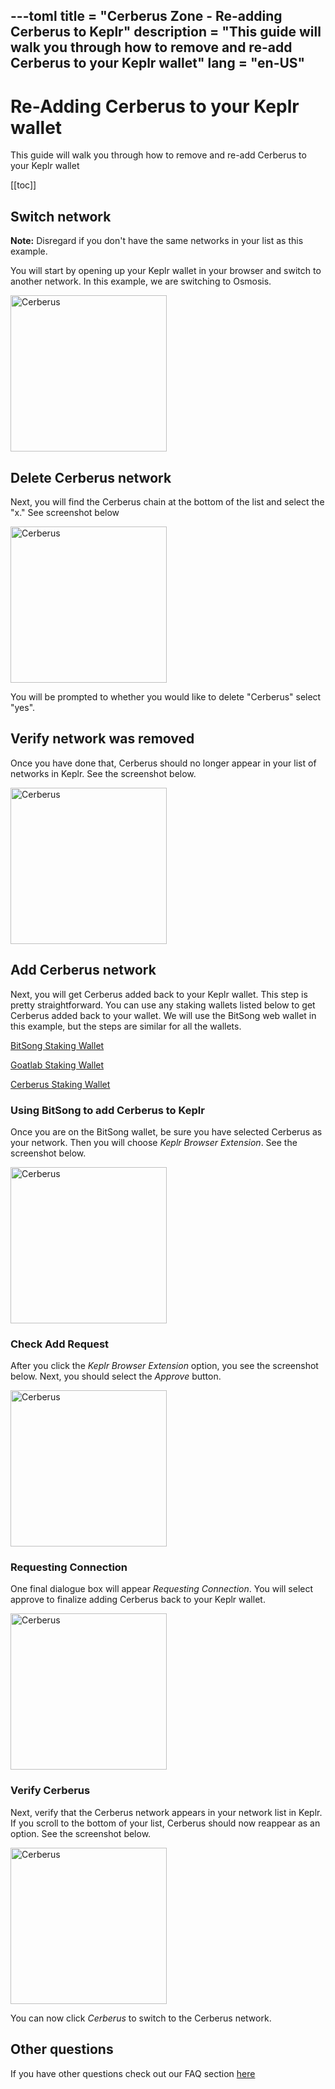 ---toml
title = "Cerberus Zone - Re-adding Cerberus to Keplr"
description = "This guide will walk you through how to remove and re-add Cerberus to your Keplr wallet"
lang = "en-US"
---

# **Re-Adding Cerberus to your Keplr wallet**

This guide will walk you through how to remove and re-add Cerberus to your Keplr wallet

[[toc]]

## Switch network

**Note:** Disregard if you don't have the same networks in your list as this example.

You will start by opening up your Keplr wallet in your browser and switch to another network. In this example, we are switching to Osmosis.

<div style="">
    <a href="keplr/keplr-1.png" target="_blank">
        <img :src="$withBase('keplr/keplr-1.png')" alt="Cerberus" style="width:250px;">
    </a>
</div>

## Delete Cerberus network

Next, you will find the Cerberus chain at the bottom of the list and select the "x." See screenshot below

<div style="">
    <a href="keplr/keplr-2.png" target="_blank">
        <img :src="$withBase('keplr/keplr-2.png')" alt="Cerberus" style="width:250px;">
    </a>
</div>

You will be prompted to whether you would like to delete "Cerberus" select "yes".

## Verify network was removed

Once you have done that, Cerberus should no longer appear in your list of networks in Keplr. See the screenshot below.

<div style="">
    <a href="keplr/keplr-3.png" target="_blank">
        <img :src="$withBase('keplr/keplr-3.png')" alt="Cerberus" style="width:250px;">
    </a>
</div>

## Add Cerberus network

Next, you will get Cerberus added back to your Keplr wallet. This step is pretty straightforward. You can use any staking wallets listed below to get Cerberus added back to your wallet. We will use the BitSong web wallet in this example, but the steps are similar for all the wallets.

<a href="https://wallet.bitsong.io" target="_blank">BitSong Staking Wallet</a>

<a href="https://cerberus.goatlabs.zone" target="_blank">Goatlab Staking Wallet</a>

<a href="https://stake.cerberus.zone" target="_blank">Cerberus Staking Wallet</a>

### Using BitSong to add Cerberus to Keplr

Once you are on the BitSong wallet, be sure you have selected Cerberus as your network. Then you will choose _Keplr Browser Extension_. See the screenshot below.

<div style="">
    <a href="keplr/keplr-4.png" target="_blank">
        <img :src="$withBase('keplr/keplr-4.png')" alt="Cerberus" style="width:250px;">
    </a>
</div>

### Check Add Request

After you click the _Keplr Browser Extension_ option, you see the screenshot below. Next, you should select the _Approve_ button.

<div style="">
    <a href="keplr/keplr-5.png" target="_blank">
        <img :src="$withBase('keplr/keplr-5.png')" alt="Cerberus" style="width:250px;">
    </a>
</div>

### Requesting Connection

One final dialogue box will appear _Requesting Connection_. You will select approve to finalize adding Cerberus back to your Keplr wallet.

<div style="">
    <a href="keplr/keplr-6.png" target="_blank">
        <img :src="$withBase('keplr/keplr-6.png')" alt="Cerberus" style="width:250px;">
    </a>
</div>

### Verify Cerberus

Next, verify that the Cerberus network appears in your network list in Keplr. If you scroll to the bottom of your list, Cerberus should now reappear as an option. See the screenshot below.

<div style="">
    <a href="keplr/keplr-7.png" target="_blank">
        <img :src="$withBase('keplr/keplr-7.png')" alt="Cerberus" style="width:250px;">
    </a>
</div>

You can now click _Cerberus_ to switch to the Cerberus network.

## Other questions

If you have other questions check out our FAQ section <a href="faq.html">here</a>
